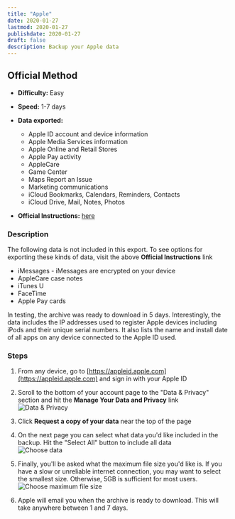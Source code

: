 ```yaml
---
title: "Apple"
date: 2020-01-27
lastmod: 2020-01-27
publishdate: 2020-01-27
draft: false
description: Backup your Apple data
---
```


##  Official Method

* **Difficulty:** Easy
* **Speed:** 1-7 days
* **Data exported:**
	* Apple ID account and device information
    * Apple Media Services information
    * Apple Online and Retail Stores
    * Apple Pay activity
    * AppleCare
    * Game Center
    * Maps Report an Issue
    * Marketing communications
    * iCloud Bookmarks, Calendars, Reminders, Contacts
    * iCloud Drive, Mail, Notes, Photos


* **Official Instructions:** [here](https://support.apple.com/en-us/HT208502)

### Description

The following data is not included in this export. To see options for exporting these kinds of data, visit the above **Official Instructions** link

* iMessages - iMessages are encrypted on your device
* AppleCare case notes
* iTunes U
* FaceTime
* Apple Pay cards

In testing, the archive was ready to download in 5 days. Interestingly, the data includes the IP addresses used to register Apple devices including iPods and their unique serial numbers. It also lists the name and install date of all apps on any device connected to the Apple ID used.

### Steps

1. From any device, go to [https://appleid.apple.com](https://appleid.apple.com) and sign in with your Apple ID

1. Scroll to the bottom of your account page to the "Data & Privacy" section and hit the **Manage Your Data and Privacy** link<br />
	<img src="/images/apple_dataprivacy.png" alt="Data & Privacy" class="bordered centered">

1. Click **Request a copy of your data** near the top of the page
1. On the next page you can select what data you'd like included in the backup. Hit the "Select All" button to include all data<br />
	<img src="/images/apple_choosedata.png" alt="Choose data" class="bordered centered" />

1. Finally, you'll be asked what the maximum file size you'd like is. If you have a slow or unreliable internet connection, you may want to select the smallest size. Otherwise, 5GB is sufficient for most users.<br />
	<img src="/images/apple_file_size.png" alt="Choose maximum file size" class="bordered centered" />

1. Apple will email you when the archive is ready to download. This will take anywhere between 1 and 7 days.
